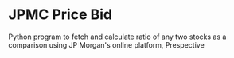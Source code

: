 # JPMC Price Bid 
Python program to fetch and calculate ratio of any two stocks as a comparison using JP Morgan's online platform, Prespective
